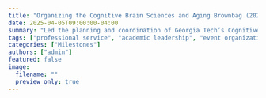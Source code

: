 ```yaml
---
title: "Organizing the Cognitive Brain Sciences and Aging Brownbag (2025)"
date: 2025-04-05T09:00:00-04:00
summary: "Led the planning and coordination of Georgia Tech’s Cognitive Brain Sciences and Aging Brownbag."
tags: ["professional service", "academic leadership", "event organization", "Georgia Tech"]
categories: ["Milestones"]
authors: ["admin"]
featured: false
image:
  filename: ""
  preview_only: true
---
```


